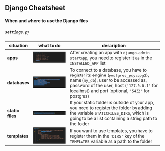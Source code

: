 ## Django Cheatsheet

#### When and where to use the Django files

##### `settings.py`

| situation | what to do | description |
| --- | --- | --- |
| **apps** | ![app registration](images/apps.png) | After creating an app with `django-admin startapp`, you need to register it as in the `INSTALLED_APP` list |
| **databases** | ![database registration](images/db.png) | To connect to a database, you have to register its engine (`postgres_psycopg2`), name (`my_db`), user to be accessed as, password of the user, host (`'127.0.0.1'` for localhost) and port (optional, `'5432'` for postgres) |
| **static files** | ![static file dir registration](images/static.png) | If your static folder is outside of your app, you need to register the folder by adding the variable `STATICFILES_DIRS`, which is going to be a list containing a string path to the folder |
| **templates** | ![templates registration](images/templates.png) | If you want to use templates, you have to register them in the `'DIRS'` key of the `TEMPLATES` variable as a path to the folder |